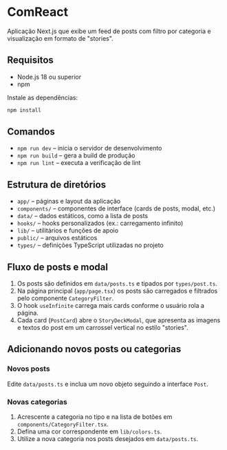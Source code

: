 # ComReact

Aplicação Next.js que exibe um feed de posts com filtro por categoria e visualização em formato de "stories".

## Requisitos

- Node.js 18 ou superior
- npm

Instale as dependências:

```bash
npm install
```

## Comandos

- `npm run dev` – inicia o servidor de desenvolvimento
- `npm run build` – gera a build de produção
- `npm run lint` – executa a verificação de lint

## Estrutura de diretórios

- `app/` – páginas e layout da aplicação
- `components/` – componentes de interface (cards de posts, modal, etc.)
- `data/` – dados estáticos, como a lista de posts
- `hooks/` – hooks personalizados (ex.: carregamento infinito)
- `lib/` – utilitários e funções de apoio
- `public/` – arquivos estáticos
- `types/` – definições TypeScript utilizadas no projeto

## Fluxo de posts e modal

1. Os posts são definidos em `data/posts.ts` e tipados por `types/post.ts`.
2. Na página principal (`app/page.tsx`) os posts são carregados e filtrados pelo componente `CategoryFilter`.
3. O hook `useInfinite` carrega mais cards conforme o usuário rola a página.
4. Cada card (`PostCard`) abre o `StoryDeckModal`, que apresenta as imagens e textos do post em um carrossel vertical no estilo "stories".

## Adicionando novos posts ou categorias

### Novos posts

Edite `data/posts.ts` e inclua um novo objeto seguindo a interface `Post`.

### Novas categorias

1. Acrescente a categoria no tipo e na lista de botões em `components/CategoryFilter.tsx`.
2. Defina uma cor correspondente em `lib/colors.ts`.
3. Utilize a nova categoria nos posts desejados em `data/posts.ts`.
